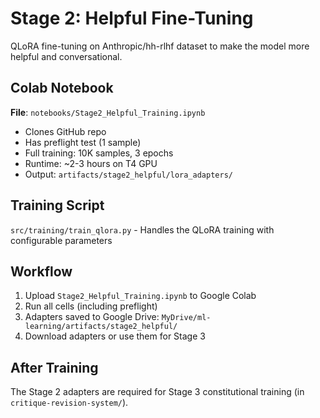 # Stage 2: Helpful Fine-Tuning

QLoRA fine-tuning on Anthropic/hh-rlhf dataset to make the model more helpful and conversational.

## Colab Notebook

**File**: `notebooks/Stage2_Helpful_Training.ipynb`

- Clones GitHub repo
- Has preflight test (1 sample)
- Full training: 10K samples, 3 epochs
- Runtime: ~2-3 hours on T4 GPU
- Output: `artifacts/stage2_helpful/lora_adapters/`

## Training Script

`src/training/train_qlora.py` - Handles the QLoRA training with configurable parameters

## Workflow

1. Upload `Stage2_Helpful_Training.ipynb` to Google Colab
2. Run all cells (including preflight)
3. Adapters saved to Google Drive: `MyDrive/ml-learning/artifacts/stage2_helpful/`
4. Download adapters or use them for Stage 3

## After Training

The Stage 2 adapters are required for Stage 3 constitutional training (in `critique-revision-system/`).
